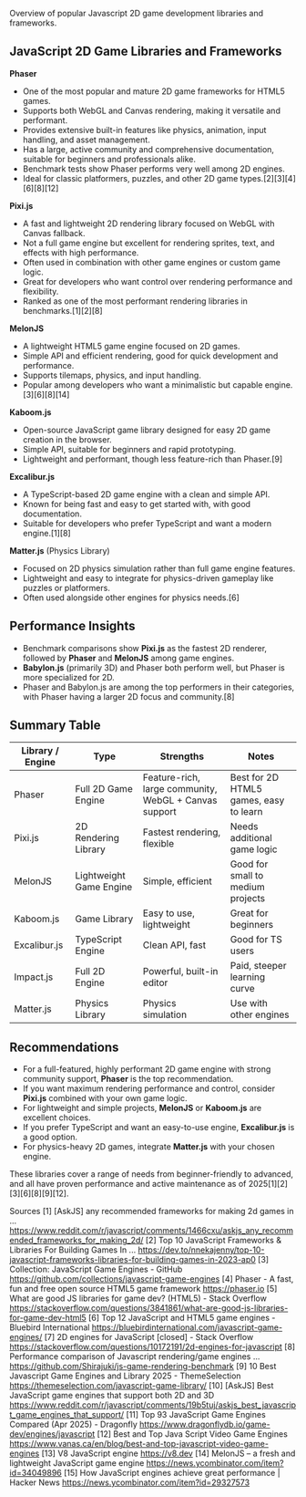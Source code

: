 Overview of popular Javascript 2D game development libraries and frameworks.

## JavaScript 2D Game Libraries and Frameworks

**Phaser**  
- One of the most popular and mature 2D game frameworks for HTML5 games.  
- Supports both WebGL and Canvas rendering, making it versatile and performant.  
- Provides extensive built-in features like physics, animation, input handling, and asset management.  
- Has a large, active community and comprehensive documentation, suitable for beginners and professionals alike.  
- Benchmark tests show Phaser performs very well among 2D engines.  
- Ideal for classic platformers, puzzles, and other 2D game types.[2][3][4][6][8][12]

**Pixi.js**  
- A fast and lightweight 2D rendering library focused on WebGL with Canvas fallback.  
- Not a full game engine but excellent for rendering sprites, text, and effects with high performance.  
- Often used in combination with other game engines or custom game logic.  
- Great for developers who want control over rendering performance and flexibility.  
- Ranked as one of the most performant rendering libraries in benchmarks.[1][2][8]

**MelonJS**  
- A lightweight HTML5 game engine focused on 2D games.  
- Simple API and efficient rendering, good for quick development and performance.  
- Supports tilemaps, physics, and input handling.  
- Popular among developers who want a minimalistic but capable engine.[3][6][8][14]

**Kaboom.js**  
- Open-source JavaScript game library designed for easy 2D game creation in the browser.  
- Simple API, suitable for beginners and rapid prototyping.  
- Lightweight and performant, though less feature-rich than Phaser.[9]

**Excalibur.js**  
- A TypeScript-based 2D game engine with a clean and simple API.  
- Known for being fast and easy to get started with, with good documentation.  
- Suitable for developers who prefer TypeScript and want a modern engine.[1][8]

**Matter.js** (Physics Library)  
- Focused on 2D physics simulation rather than full game engine features.  
- Lightweight and easy to integrate for physics-driven gameplay like puzzles or platformers.  
- Often used alongside other engines for physics needs.[6]

## Performance Insights

- Benchmark comparisons show **Pixi.js** as the fastest 2D renderer, followed by **Phaser** and **MelonJS** among game engines.  
- **Babylon.js** (primarily 3D) and Phaser both perform well, but Phaser is more specialized for 2D.  
- Phaser and Babylon.js are among the top performers in their categories, with Phaser having a larger 2D focus and community.[8]

## Summary Table

| Library / Engine | Type             | Strengths                          | Notes                          |
|------------------|------------------|----------------------------------|--------------------------------|
| Phaser           | Full 2D Game Engine | Feature-rich, large community, WebGL + Canvas support | Best for 2D HTML5 games, easy to learn |
| Pixi.js          | 2D Rendering Library | Fastest rendering, flexible      | Needs additional game logic    |
| MelonJS          | Lightweight Game Engine | Simple, efficient               | Good for small to medium projects |
| Kaboom.js        | Game Library     | Easy to use, lightweight          | Great for beginners            |
| Excalibur.js     | TypeScript Engine | Clean API, fast                   | Good for TS users              |
| Impact.js        | Full 2D Engine   | Powerful, built-in editor         | Paid, steeper learning curve   |
| Matter.js        | Physics Library  | Physics simulation                | Use with other engines         |

## Recommendations

- For a full-featured, highly performant 2D game engine with strong community support, **Phaser** is the top recommendation.  
- If you want maximum rendering performance and control, consider **Pixi.js** combined with your own game logic.  
- For lightweight and simple projects, **MelonJS** or **Kaboom.js** are excellent choices.  
- If you prefer TypeScript and want an easy-to-use engine, **Excalibur.js** is a good option.  
- For physics-heavy 2D games, integrate **Matter.js** with your chosen engine.  

These libraries cover a range of needs from beginner-friendly to advanced, and all have proven performance and active maintenance as of 2025[1][2][3][6][8][9][12].

Sources
[1] [AskJS] any recommended frameworks for making 2d games in ... https://www.reddit.com/r/javascript/comments/1466cxu/askjs_any_recommended_frameworks_for_making_2d/
[2] Top 10 JavaScript Frameworks & Libraries For Building Games In ... https://dev.to/nnekajenny/top-10-javascript-frameworks-libraries-for-building-games-in-2023-ap0
[3] Collection: JavaScript Game Engines - GitHub https://github.com/collections/javascript-game-engines
[4] Phaser - A fast, fun and free open source HTML5 game framework https://phaser.io
[5] What are good JS libraries for game dev? (HTML5) - Stack Overflow https://stackoverflow.com/questions/3841861/what-are-good-js-libraries-for-game-dev-html5
[6] Top 12 JavaScript and HTML5 game engines - Bluebird International https://bluebirdinternational.com/javascript-game-engines/
[7] 2D engines for JavaScript [closed] - Stack Overflow https://stackoverflow.com/questions/10172191/2d-engines-for-javascript
[8] Performance comparison of Javascript rendering/game engines ... https://github.com/Shirajuki/js-game-rendering-benchmark
[9] 10 Best Javascript Game Engines and Library 2025 - ThemeSelection https://themeselection.com/javascript-game-library/
[10] [AskJS] Best JavaScript game engines that support both 2D and 3D https://www.reddit.com/r/javascript/comments/19b5tuj/askjs_best_javascript_game_engines_that_support/
[11] Top 93 JavaScript Game Engines Compared (Apr 2025) - Dragonfly https://www.dragonflydb.io/game-dev/engines/javascript
[12] Best and Top Java Script Video Game Engines https://www.vanas.ca/en/blog/best-and-top-javascript-video-game-engines
[13] V8 JavaScript engine https://v8.dev
[14] MelonJS – a fresh and lightweight JavaScript game engine https://news.ycombinator.com/item?id=34049896
[15] How JavaScript engines achieve great performance | Hacker News https://news.ycombinator.com/item?id=29327573
